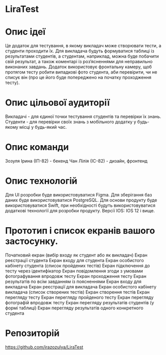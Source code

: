 # LiraTest
# Опис ідеї
Це додаток для тестування, в якому викладач може створювати тести, а студенти проходити їх. Для викладача будуть формуватися таблиці із результатами студентів, а студентам, наприклад, можна буде побачити свій результат, а також коментарі із роз‘ясненнями для неправильно виконаних завдань. Додаток використовує фронтальну камеру, щоб протягом тесту робити випадкові фото студента, аби перевірити, чи не списує він (про це його буде попереджено на початку проходження тесту).
# Опис цільової аудиторії
Викладачі - для єдиної точки тестування студентів та перевірки їх знань.
Студенти - для перевірки своїх знань з мобільного додатку у будь-якому місці у будь-який час.
# Опис команди 
Зозуля Ірина (ІП-82) - бекенд
Чан Лілія (ІС-82) - дизайн, фронтенд
# Опис технологій 
Для UI розробки буде використовуватися Figma. 
Для зберігання баз даних буде використовуватися PostgreSQL.
Для основи продукту буде використовуватися Swift, при необхідності будуть використовуватися додаткові технології для розробки продукту.
Версії IOS: 
IOS 12 і вище.
# Прототип і список екранів вашого застосунку.
Початковий екран (вибір входу як студент або як викладач) 
Екран реєстрації студента 
Екран входу для студента 
Екран особистого кабінету студента (список пройдених тестів) 
Екран підключення до тесту через ідентифікатор
Екран повідомлення згоди з умовами фотографування впродовж тесту
Екран проходження тесту 
Екран результатів по всім завданням із поясненнями 
Екран входу для викладача 
Екран реєстрації для викладача
Екран особистого кабінету викладача (список створених тестів)
Екран створення тестів
Екран перегляду тесту
Екран перегляду пройденого тесту
Екран перегляду фотографій впродовж тесту
Екран перегляду результатів студентів (у формі таблиці)
Екран перегляду результатів одного конкретного студента
#  Репозиторій
https://github.com/irazozulya/LiraTest
